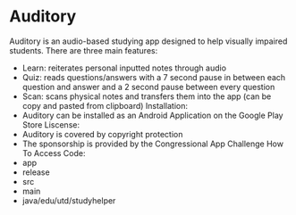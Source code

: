 # Auditory
Auditory is an audio-based studying app designed to help visually impaired students. 
There are three main features:
  - Learn: reiterates personal inputted notes through audio
  - Quiz: reads questions/answers with a 7 second pause in between each question and answer and a 2 second pause between every question
  - Scan: scans physical notes and transfers them into the app (can be copy and pasted from clipboard)
Installation:
  - Auditory can be installed as an Android Application on the Google Play Store
Liscense:
  - Auditory is covered by copyright protection
  - The sponsorship is provided by the Congressional App Challenge
How To Access Code:
  - app
  - release
  - src
  - main
  - java/edu/utd/studyhelper
